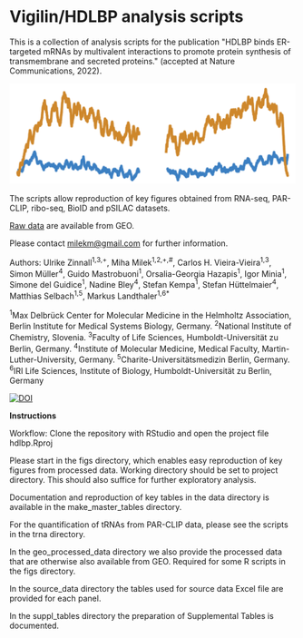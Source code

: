 # Vigilin/HDLBP analysis scripts

This is a collection of analysis scripts for the publication "HDLBP binds ER-targeted mRNAs by multivalent interactions to promote protein synthesis of transmembrane and secreted proteins." (accepted at Nature Communications, 2022).

![](images/waves.png)

The scripts allow reproduction of key figures obtained from RNA-seq, PAR-CLIP, ribo-seq, BioID and pSILAC datasets.

[Raw data](https://www.ncbi.nlm.nih.gov/geo/query/acc.cgi?acc=GSE148262) are available from GEO. 

Please contact milekm@gmail.com for further information.

Authors:
Ulrike Zinnall<sup>1</sup><sup>,</sup><sup>3</sup><sup>,</sup><sup>+</sup>, Miha Milek<sup>1</sup><sup>,</sup><sup>2</sup><sup>,</sup><sup>+</sup><sup>,</sup><sup>#</sup>, Carlos H. Vieira-Vieira<sup>1</sup><sup>,</sup><sup>3</sup>, Simon Müller<sup>4</sup>, Guido Mastrobuoni<sup>1</sup>, Orsalia-Georgia Hazapis<sup>1</sup>, Igor Minia<sup>1</sup>, Simone del Guidice<sup>1</sup>, Nadine Bley<sup>4</sup>, Stefan Kempa<sup>1</sup>, Stefan Hüttelmaier<sup>4</sup>, Matthias Selbach<sup>1</sup><sup>,</sup><sup>5</sup>, Markus Landthaler<sup>1</sup><sup>,</sup><sup>6</sup><sup>*</sup>

<sup>1</sup>Max Delbrück Center for Molecular Medicine in the Helmholtz Association, Berlin Institute for Medical Systems Biology, Germany.
<sup>2</sup>National Institute of Chemistry, Slovenia.
<sup>3</sup>Faculty of Life Sciences, Humboldt-Universität zu Berlin, Germany.
<sup>4</sup>Institute of Molecular Medicine, Medical Faculty, Martin-Luther-University, Germany.
<sup>5</sup>Charite-Universitätsmedizin Berlin, Germany.
<sup>6</sup>IRI Life Sciences, Institute of Biology, Humboldt-Universität zu Berlin, Germany

[![DOI](https://zenodo.org/badge/333061364.svg)](https://zenodo.org/badge/latestdoi/333061364)

**Instructions**

Workflow: Clone the repository with RStudio and open the project file hdlbp.Rproj

Please start in the figs directory, which enables easy reproduction of key figures from processed data. Working directory should be set to project directory. This should also suffice for further exploratory analysis.


Documentation and reproduction of key tables in the data directory is available in the make_master_tables directory.


For the quantification of tRNAs from PAR-CLIP data, please see the scripts in the trna directory.


In the geo_processed_data directory we also provide the processed data that are otherwise also available from GEO. Required for some R scripts in the figs directory.


In the source_data directory the tables used for source data Excel file are provided for each panel.


In the suppl_tables directory the preparation of Supplemental Tables is documented.
